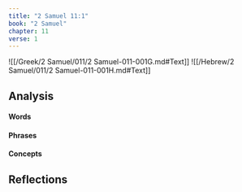 ```yaml
---
title: "2 Samuel 11:1"
book: "2 Samuel"
chapter: 11
verse: 1
---
```

![[/Greek/2 Samuel/011/2 Samuel-011-001G.md#Text]]
![[/Hebrew/2 Samuel/011/2 Samuel-011-001H.md#Text]]

## Analysis

#### Words

#### Phrases

#### Concepts

## Reflections
